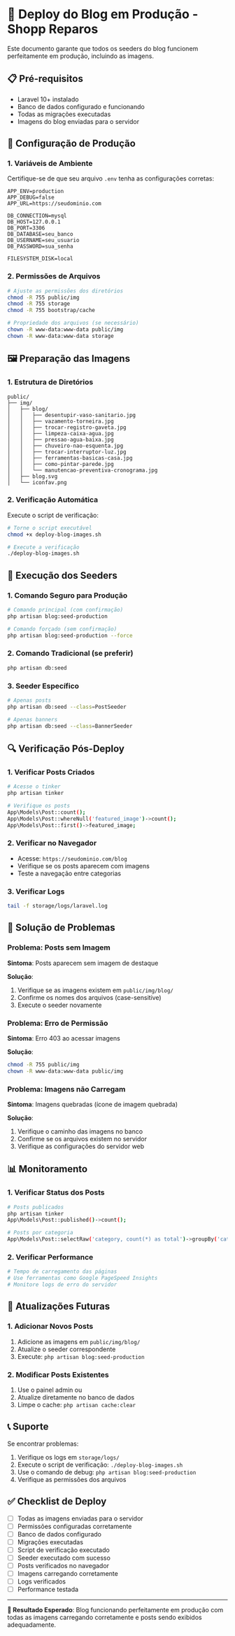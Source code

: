 # 🚀 Deploy do Blog em Produção - Shopp Reparos

Este documento garante que todos os seeders do blog funcionem perfeitamente em produção, incluindo as imagens.

## 📋 Pré-requisitos

- Laravel 10+ instalado
- Banco de dados configurado e funcionando
- Todas as migrações executadas
- Imagens do blog enviadas para o servidor

## 🔧 Configuração de Produção

### 1. Variáveis de Ambiente

Certifique-se de que seu arquivo `.env` tenha as configurações corretas:

```env
APP_ENV=production
APP_DEBUG=false
APP_URL=https://seudominio.com

DB_CONNECTION=mysql
DB_HOST=127.0.0.1
DB_PORT=3306
DB_DATABASE=seu_banco
DB_USERNAME=seu_usuario
DB_PASSWORD=sua_senha

FILESYSTEM_DISK=local
```

### 2. Permissões de Arquivos

```bash
# Ajuste as permissões dos diretórios
chmod -R 755 public/img
chmod -R 755 storage
chmod -R 755 bootstrap/cache

# Propriedade dos arquivos (se necessário)
chown -R www-data:www-data public/img
chown -R www-data:www-data storage
```

## 🖼️ Preparação das Imagens

### 1. Estrutura de Diretórios

```
public/
├── img/
│   ├── blog/
│   │   ├── desentupir-vaso-sanitario.jpg
│   │   ├── vazamento-torneira.jpg
│   │   ├── trocar-registro-gaveta.jpg
│   │   ├── limpeza-caixa-agua.jpg
│   │   ├── pressao-agua-baixa.jpg
│   │   ├── chuveiro-nao-esquenta.jpg
│   │   ├── trocar-interruptor-luz.jpg
│   │   ├── ferramentas-basicas-casa.jpg
│   │   ├── como-pintar-parede.jpg
│   │   └── manutencao-preventiva-cronograma.jpg
│   ├── blog.svg
│   └── iconfav.png
```

### 2. Verificação Automática

Execute o script de verificação:

```bash
# Torne o script executável
chmod +x deploy-blog-images.sh

# Execute a verificação
./deploy-blog-images.sh
```

## 🌱 Execução dos Seeders

### 1. Comando Seguro para Produção

```bash
# Comando principal (com confirmação)
php artisan blog:seed-production

# Comando forçado (sem confirmação)
php artisan blog:seed-production --force
```

### 2. Comando Tradicional (se preferir)

```bash
php artisan db:seed
```

### 3. Seeder Específico

```bash
# Apenas posts
php artisan db:seed --class=PostSeeder

# Apenas banners
php artisan db:seed --class=BannerSeeder
```

## 🔍 Verificação Pós-Deploy

### 1. Verificar Posts Criados

```bash
# Acesse o tinker
php artisan tinker

# Verifique os posts
App\Models\Post::count();
App\Models\Post::whereNull('featured_image')->count();
App\Models\Post::first()->featured_image;
```

### 2. Verificar no Navegador

- Acesse: `https://seudominio.com/blog`
- Verifique se os posts aparecem com imagens
- Teste a navegação entre categorias

### 3. Verificar Logs

```bash
tail -f storage/logs/laravel.log
```

## 🚨 Solução de Problemas

### Problema: Posts sem Imagem

**Sintoma**: Posts aparecem sem imagem de destaque

**Solução**:
1. Verifique se as imagens existem em `public/img/blog/`
2. Confirme os nomes dos arquivos (case-sensitive)
3. Execute o seeder novamente

### Problema: Erro de Permissão

**Sintoma**: Erro 403 ao acessar imagens

**Solução**:
```bash
chmod -R 755 public/img
chown -R www-data:www-data public/img
```

### Problema: Imagens não Carregam

**Sintoma**: Imagens quebradas (ícone de imagem quebrada)

**Solução**:
1. Verifique o caminho das imagens no banco
2. Confirme se os arquivos existem no servidor
3. Verifique as configurações do servidor web

## 📊 Monitoramento

### 1. Verificar Status dos Posts

```bash
# Posts publicados
php artisan tinker
App\Models\Post::published()->count();

# Posts por categoria
App\Models\Post::selectRaw('category, count(*) as total')->groupBy('category')->get();
```

### 2. Verificar Performance

```bash
# Tempo de carregamento das páginas
# Use ferramentas como Google PageSpeed Insights
# Monitore logs de erro do servidor
```

## 🔄 Atualizações Futuras

### 1. Adicionar Novos Posts

1. Adicione as imagens em `public/img/blog/`
2. Atualize o seeder correspondente
3. Execute: `php artisan blog:seed-production`

### 2. Modificar Posts Existentes

1. Use o painel admin ou
2. Atualize diretamente no banco de dados
3. Limpe o cache: `php artisan cache:clear`

## 📞 Suporte

Se encontrar problemas:

1. Verifique os logs em `storage/logs/`
2. Execute o script de verificação: `./deploy-blog-images.sh`
3. Use o comando de debug: `php artisan blog:seed-production`
4. Verifique as permissões dos arquivos

## ✅ Checklist de Deploy

- [ ] Todas as imagens enviadas para o servidor
- [ ] Permissões configuradas corretamente
- [ ] Banco de dados configurado
- [ ] Migrações executadas
- [ ] Script de verificação executado
- [ ] Seeder executado com sucesso
- [ ] Posts verificados no navegador
- [ ] Imagens carregando corretamente
- [ ] Logs verificados
- [ ] Performance testada

---

**🎯 Resultado Esperado**: Blog funcionando perfeitamente em produção com todas as imagens carregando corretamente e posts sendo exibidos adequadamente.

